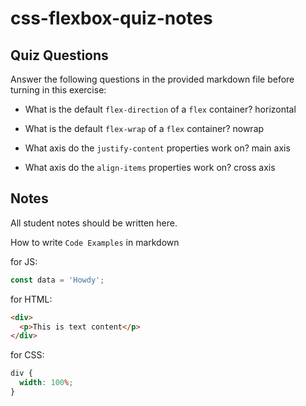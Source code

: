 # css-flexbox-quiz-notes

## Quiz Questions

Answer the following questions in the provided markdown file before turning in this exercise:

- What is the default `flex-direction` of a `flex` container?
  horizontal

- What is the default `flex-wrap` of a `flex` container?
  nowrap

- What axis do the `justify-content` properties work on?
  main axis

- What axis do the `align-items` properties work on?
  cross axis

## Notes

All student notes should be written here.

How to write `Code Examples` in markdown

for JS:

```javascript
const data = 'Howdy';
```

for HTML:

```html
<div>
  <p>This is text content</p>
</div>
```

for CSS:

```css
div {
  width: 100%;
}
```
